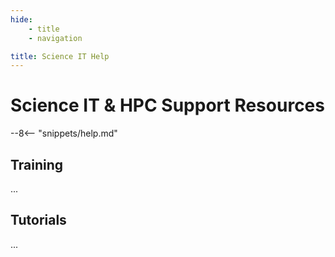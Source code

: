 ```yaml
---
hide:
    - title
    - navigation

title: Science IT Help
---
```


# Science IT & HPC Support Resources

--8<-- "snippets/help.md"

## Training

...

## Tutorials

...